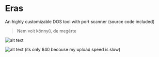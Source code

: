 # Eras
An highly customizable DOS tool with port scanner (source code included)
>Nem volt könnyű, de megérte

![alt text](https://cdn.discordapp.com/attachments/937053497545875536/1042504191505092688/image.png)


![alt text](https://cdn.discordapp.com/attachments/937053497545875536/1042504355967946792/image.png)
(its only 840 becouse my upload speed is slow)
